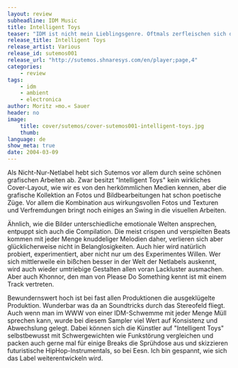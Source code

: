 ```yaml
---
layout: review
subheadline: IDM Music
title: Intelligent Toys
teaser: "IDM ist nicht mein Lieblingsgenre. Oftmals zerfleischen sich die Tracks wie ein Psychopath seinen eigenen Körper. Oder die melodischen Ergüsse fühlen sich an wie klebrige Zuckerberge ohne Konturen und zuviel Kunstfarbe. Die neue Compilation des jungen lithauischen Labels Sutemos umschifft jedoch gekonnt diese Riffe."
release_title: Intelligent Toys
release_artist: Various
release_id: sutemos001
release_url: "http://sutemos.shnaresys.com/en/player;page,4"
categories:
    - review
tags:
    - idm
    - ambient
    - electronica
author: Moritz »mo.« Sauer
header: no
image:
    title: cover/sutemos/cover-sutemos001-intelligent-toys.jpg
    thumb:
language: de
show_meta: true
date: 2004-03-09
---
```

Als Nicht-Nur-Netlabel hebt sich Sutemos vor allem durch seine schönen grafischen Arbeiten ab. Zwar besitzt "Intelligent Toys" kein wirkliches Cover-Layout, wie wir es von den herkömmlichen Medien kennen, aber die grafische Kollektion an Fotos und Bildbearbeitungen hat schon poetische Züge. Vor allem die Kombination aus wirkungsvollen Fotos und Texturen und Verfremdungen bringt noch einiges an Swing in die visuellen Arbeiten.

Ähnlich, wie die Bilder unterschiedliche emotionale Welten ansprechen, entpuppt sich auch die Compilation. Die meist crispen und verspielten Beats kommen mit jeder Menge knuddeliger Melodien daher, verlieren sich aber glücklicherweise nicht in Belanglosigkeiten. Auch hier wird natürlich probiert, experimentiert, aber nicht nur um des Experimentes Willen. Wer sich mittlerweile ein bißchen besser in der Welt der Netlabels auskennt, wird auch wieder umtriebige Gestalten allen voran Lackluster ausmachen. Aber auch Khonnor, den man von Please Do Something kennt ist mit einem Track vertreten.

Bewundernswert hoch ist bei fast allen Produktionen die ausgeklügelte Produktion. Wunderbar was da an Soundtricks durch das Stereofeld fliegt. Auch wenn man im WWW von einer IDM-Schwemme mit jeder Menge Müll sprechen kann, wurde bei diesem Sampler viel Wert auf Konsistenz und Abwechslung gelegt. Dabei können sich die Künstler auf "Intelligent Toys" selbstbewusst mit Schwergewichten wie Funkstörung vergleichen und packen auch gerne mal für einige Breaks die Sprühdose aus und skizzieren futuristische HipHop-Instrumentals, so bei Eesn. Ich bin gespannt, wie sich das Label weiterentwickeln wird.
